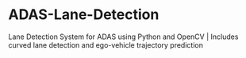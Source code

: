 # ADAS-Lane-Detection
Lane Detection System for ADAS using Python and OpenCV | Includes curved lane detection and ego-vehicle trajectory prediction
